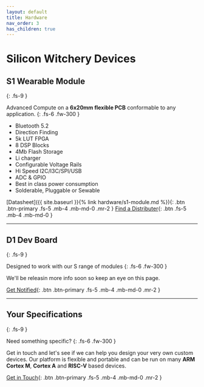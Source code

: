 ```yaml
---
layout: default
title: Hardware
nav_order: 3
has_children: true
---
```

# Silicon Witchery Devices

## S1 Wearable Module
{: .fs-9 }

Advanced Compute on a **6x20mm flexible PCB** conformable to any application.
{: .fs-6 .fw-300 }

- Bluetooth 5.2
- Direction Finding
- 5k LUT FPGA
- 8 DSP Blocks
- 4Mb Flash Storage
- Li charger
- Configurable Voltage Rails
- Hi Speed I2C/I3C/SPI/USB
- ADC & GPIO
- Best in class power consumption
- Solderable, Pluggable or Sewable

[Datasheet]({{ site.baseurl }}{% link hardware/s1-module.md %}){: .btn .btn-primary .fs-5 .mb-4 .mb-md-0 .mr-2 } [Find a Distributer](#){: .btn .fs-5 .mb-4 .mb-md-0 }

---

## D1 Dev Board
{: .fs-9 }

Designed to work with our S range of modules
{: .fs-6 .fw-300 }

We'll be releasin more info soon so keep an eye on this page.

[Get Notified](#){: .btn .btn-primary .fs-5 .mb-4 .mb-md-0 .mr-2 }

---

## Your Specifications
{: .fs-9 }

Need something specific?
{: .fs-6 .fw-300 }

Get in touch and let's see if we can help you design your very own custom devices. Our platform is flexible and portable and can be run on many **ARM Cortex M**, **Cortex A** and **RISC-V** based devices.

[Get in Touch](#){: .btn .btn-primary .fs-5 .mb-4 .mb-md-0 .mr-2 }